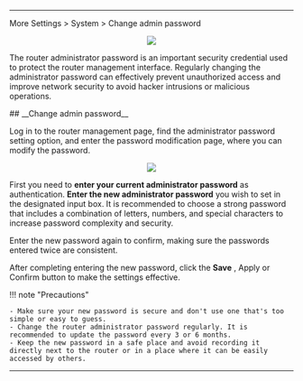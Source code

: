 
---
More Settings > System > Change admin password
<div style="text-align: center;">
	<img class="boxshadow" src="/images/passwordadd.png">
</div>

<p class="text">
The router administrator password is an important security credential used to protect the router management interface. Regularly changing the administrator password can effectively prevent unauthorized access and improve network security to avoid hacker intrusions or malicious operations.
</p>
## __Change admin password__
<p class="text">
Log in to the router management page, find the administrator password setting option, and enter the password modification page, where you can modify the password.
</p>
<div style="text-align: center;">
    <img class="boxshadow" src="/images/change_passwd.png">
</div>

First you need to __enter your current administrator password__ as authentication. __Enter the new administrator password__ you wish to set in the designated input box. It is recommended to choose a strong password that includes a combination of letters, numbers, and special characters to increase password complexity and security.

<p class="text">
Enter the new password again to confirm, making sure the passwords entered twice are consistent.
</p>

After completing entering the new password, click the __Save__ , Apply or Confirm button to make the settings effective.


!!! note "Precautions"

	- Make sure your new password is secure and don't use one that's too simple or easy to guess.
	- Change the router administrator password regularly. It is recommended to update the password every 3 or 6 months.
	- Keep the new password in a safe place and avoid recording it directly next to the router or in a place where it can be easily accessed by others.





---